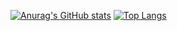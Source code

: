 [![Anurag's GitHub stats](https://github-readme-stats.vercel.app/api?username=simsalyang&show_icons=true&theme=cobalt&show_owner&card_width=150)](https://github.com/anuraghazra/github-readme-stats)
[![Top Langs](https://github-readme-stats.vercel.app/api/top-langs/?username=simsalyang&layout=compact)](https://github.com/anuraghazra/github-readme-stats)
